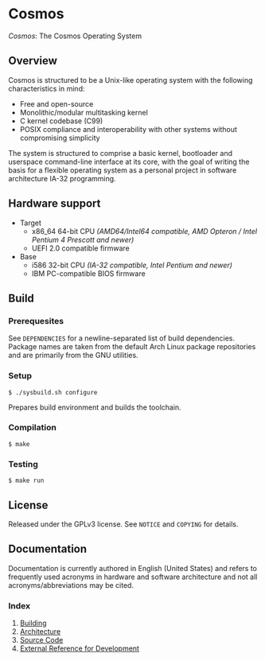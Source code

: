 # Cosmos

*Cosmos*: The Cosmos Operating System

## Overview

Cosmos is structured to be a Unix-like operating system with the following characteristics in mind:

- Free and open-source
- Monolithic/modular multitasking kernel
- C kernel codebase (C99)
- POSIX compliance and interoperability with other systems without compromising simplicity

The system is structured to comprise a basic kernel, bootloader and userspace command-line interface at its core, with the goal of writing the basis for a flexible operating system as a personal project in software architecture IA-32 programming.

## Hardware support

- Target
    - x86_64 64-bit CPU *(AMD64/Intel64 compatible, AMD Opteron / Intel Pentium 4 Prescott and newer)*
    - UEFI 2.0 compatible firmware
- Base
    - i586 32-bit CPU *(IA-32 compatible, Intel Pentium and newer)*
    - IBM PC-compatible BIOS firmware 

## Build

### Prerequesites

See `DEPENDENCIES` for a newline-separated list of build dependencies. Package names are taken from the default Arch Linux package repositories and are primarily from the GNU utilities.

### Setup

`$ ./sysbuild.sh configure`

Prepares build environment and builds the toolchain.

### Compilation

`$ make`

### Testing

`$ make run`

## License

Released under the GPLv3 license. See `NOTICE` and `COPYING` for details.

## Documentation

Documentation is currently authored in English (United States) and refers to frequently used acronyms in hardware and software architecture and not all acronyms/abbreviations may be cited.

### Index

1. [Building](doc/build.md)
2. [Architecture](doc/architecture.md)
3. [Source Code](doc/source.md)
4. [External Reference for Development](doc/reference.md)